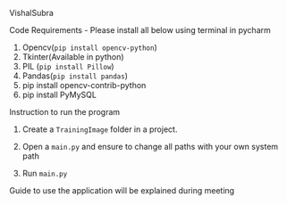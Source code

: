 VishalSubra

Code Requirements - Please install all below using terminal in pycharm

1. Opencv(`pip install opencv-python`)
2. Tkinter(Available in python)
3. PIL (`pip install Pillow`)
4. Pandas(`pip install pandas`)
5. pip install opencv-contrib-python
6. pip install PyMySQL

Instruction to run the program

1. Create a `TrainingImage` folder in a project.

2. Open a `main.py` and ensure to change all paths with your own system path
      
3. Run `main.py`

Guide to use the application will be explained during meeting

